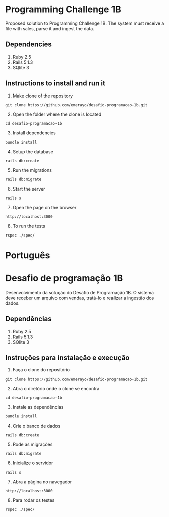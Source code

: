 # Programming Challenge 1B

Proposed solution to Programming Challenge 1B.
The system must receive a file with sales, parse it and ingest the data.

## Dependencies

1. Ruby 2.5
2. Rails 5.1.3
3. SQlite 3

## Instructions to install and run it

1. Make clone of the repository
```
git clone https://github.com/emerayo/desafio-programacao-1b.git
```
2. Open the folder where the clone is located
```
cd desafio-programacao-1b
```
3. Install dependencies
```
bundle install
```
4. Setup the database
```
rails db:create
```
5. Run the migrations
```
rails db:migrate
```
6. Start the server
```
rails s
```
7. Open the page on the browser
```
http://localhost:3000
```
8. To run the tests
```
rspec ./spec/
```

# Português

# Desafio de programação 1B

Desenvolvimento da solução do Desafio de Programação 1B.
O sistema deve receber um arquivo com vendas, tratá-lo e realizar a ingestão dos dados.

## Dependências

1. Ruby 2.5
2. Rails 5.1.3
3. SQlite 3

## Instruções para instalação e execução

1. Faça o clone do repositório
```
git clone https://github.com/emerayo/desafio-programacao-1b.git
```
2. Abra o diretório onde o clone se encontra
```
cd desafio-programacao-1b
```
3. Instale as dependências
```
bundle install
```
4. Crie o banco de dados
```
rails db:create
```
5. Rode as migrações
```
rails db:migrate
```
6. Inicialize o servidor
```
rails s
```
7. Abra a página no navegador
```
http://localhost:3000
```
8. Para rodar os testes
```
rspec ./spec/
```